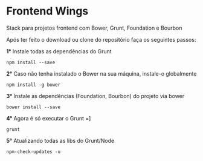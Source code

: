 Frontend Wings
==============

Stack para projetos frontend com Bower, Grunt, Foundation e Bourbon


Após ter feito o download ou clone do repositório faça os seguintes passos:

**1°** Instale todas as dependências do Grunt

```
npm install --save
```

**2°** Caso não tenha instalado o Bower na sua máquina, instale-o globalmente
```
npm install -g bower
```

**3°** Instale as dependências (Foundation, Bourbon) do projeto via bower
```
bower install --save
```

**4°** Agora é só executar o Grunt =]
```
grunt
```

**5°** Atualizando todas as libs do Grunt/Node
```
npm-check-updates -u
```
